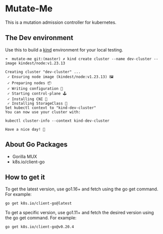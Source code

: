 # Mutate-Me

This is a mutation admission controller for kubernetes. 

## The Dev environment

Use this to build a [kind](https://kind.sigs.k8s.io/docs/user/quick-start/) environment for your local testing.

```
➜  mutate-me git:(master) ✗ kind create cluster --name dev-cluster --image kindest/node:v1.23.13

Creating cluster "dev-cluster" ...
 ✓ Ensuring node image (kindest/node:v1.23.13) 🖼 
 ✓ Preparing nodes 📦  
 ✓ Writing configuration 📜 
 ✓ Starting control-plane 🕹️ 
 ✓ Installing CNI 🔌 
 ✓ Installing StorageClass 💾 
Set kubectl context to "kind-dev-cluster"
You can now use your cluster with:

kubectl cluster-info --context kind-dev-cluster

Have a nice day! 👋
```

## About Go Packages 
- Gorilla MUX
- k8s.io/client-go

## How to get it

To get the latest version, use go1.16+ and fetch using the go get command. For example:

`go get k8s.io/client-go@latest`

To get a specific version, use go1.11+ and fetch the desired version using the go get command. For example:

`go get k8s.io/client-go@v0.20.4`

